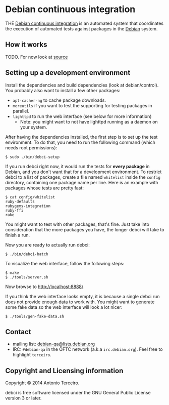 # Debian continuous integration

THE [Debian continuous integration](.) is an automated system that coordinates
the execution of automated tests against packages in the
[Debian](http://www.debian.org/) system.

## How it works

TODO. For now look at
[source](http://anonscm.debian.org/gitweb/?p=users/terceiro/debci.git;a=summary)

## Setting up a development environment

Install the dependencies and build dependencies (look at debian/control). You
probably also want to install a few other packages:

* `apt-cacher-ng` to cache package downloads.
* `moreutils` if you want to test the supporting for testing packages in parallel.
* `lighttpd` to run the web interface (see below for more information)
  * Note: you might want to not have lighttpd running as a daemon on your system.

After having the dependencies installed, the first step is to set up the test
environment. To do that, you need to run the following command (which needs
root permissions):

    $ sudo ./bin/debci-setup

If you run debci right now, it would run the tests for **every package** in
Debian, and you don't want that for a development environment. To restrict
debci to a list of packages, create a file named `whitelist` inside the
`config` directory, containing one package name per line. Here is an example
with packages whose tests are pretty fast:

```
$ cat config/whitelist
ruby-defaults
rubygems-integration
ruby-ffi
rake
```

You might want to test with other packages, that's fine. Just take into
consideration that the more packages you have, the longer debci will take to
finish a run.

Now you are ready to actually run debci:

    $ ./bin/debci-batch

To visualize the web interface, follow the following steps:

    $ make
    $ ./tools/server.sh

Now browse to [http://localhost:8888/](http://localhost:8888/)

If you think the web interface looks empty, it is because a single debci run
does not provide enough data to work with.  You might want to generate some
fake data so the web interface will look a lot nicer:

    $ ./tools/gen-fake-data.sh


## Contact

* mailing list: [debian-qa@lists.debian.org](http://lists.debian.org/debian-qa/)
* IRC: `#debian-qa` in the OFTC network (a.k.a `irc.debian.org`). Feel free to
  highlight `terceiro`.

## Copyright and Licensing information

Copyright © 2014 Antonio Terceiro.

debci is free software licensed under the GNU General Public License version 3
or later.
